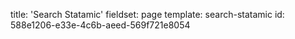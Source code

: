 title: 'Search Statamic'
fieldset: page
template: search-statamic
id: 588e1206-e33e-4c6b-aeed-569f721e8054
